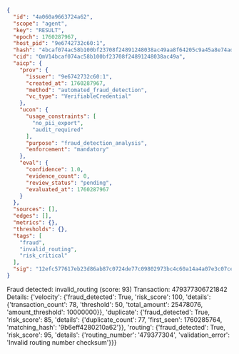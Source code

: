 ```json
{
  "id": "4a060a9663724a62",
  "scope": "agent",
  "key": "RESULT",
  "epoch": 1760287967,
  "host_pid": "9e6742732c60:1",
  "hash": "4bcaf074ac58b100bf23708f24891248038ac49aa8f64205c9a45a8e74adb7aa",
  "cid": "QmV14bcaf074ac58b100bf23708f24891248038ac49a",
  "aicp": {
    "prov": {
      "issuer": "9e6742732c60:1",
      "created_at": 1760287967,
      "method": "automated_fraud_detection",
      "vc_type": "VerifiableCredential"
    },
    "ucon": {
      "usage_constraints": [
        "no_pii_export",
        "audit_required"
      ],
      "purpose": "fraud_detection_analysis",
      "enforcement": "mandatory"
    },
    "eval": {
      "confidence": 1.0,
      "evidence_count": 0,
      "review_status": "pending",
      "evaluated_at": 1760287967
    }
  },
  "sources": [],
  "edges": [],
  "metrics": {},
  "thresholds": {},
  "tags": [
    "fraud",
    "invalid_routing",
    "risk_critical"
  ],
  "sig": "12efc577617eb23d86ab87c0724de77c09802973bc4c60a14a4a07e3c07ce646"
}
```

Fraud detected: invalid_routing (score: 93)
Transaction: 479377306721842
Details: {'velocity': {'fraud_detected': True, 'risk_score': 100, 'details': {'transaction_count': 78, 'threshold': 50, 'total_amount': 25478076, 'amount_threshold': 10000000}}, 'duplicate': {'fraud_detected': True, 'risk_score': 85, 'details': {'duplicate_count': 77, 'first_seen': 1760285764, 'matching_hash': '9b6eff4280210a62'}}, 'routing': {'fraud_detected': True, 'risk_score': 95, 'details': {'routing_number': '479377304', 'validation_error': 'Invalid routing number checksum'}}}